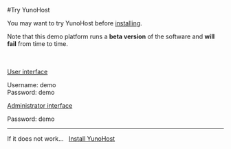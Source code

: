 #Try YunoHost

You may want to try YunoHost before [installing](/install). 

Note that this demo platform runs a **beta version** of the software and **will fail** from time to time.

<br />
<br />

  <div class="row text-center">
    <div class="col-md-6">
      <a href="https://demo.yunohost.org/" class="btn btn-primary btn-lg">User interface</a>
      <p class="text-muted">Username: demo<br>Password: demo</p>
    </div>
    <div class="col-md-5">
      <a href="https://demo.yunohost.org/yunohost/admin" class="btn btn-danger btn-lg">Administrator interface</a>
      <p class="text-muted">Password: demo</p>
    </div>
  </div>

---

<div class="text-center">

If it does not work... &nbsp;  <a href="/install" class="btn btn-success">Install YunoHost</a>

</div>
